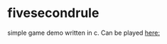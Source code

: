 # fivesecondrule

simple game demo written in c. Can be played [here:](https://wormregards.github.io/five_second_rule/)
